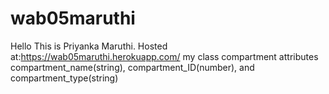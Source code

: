 # wab05maruthi
Hello This is Priyanka Maruthi.
Hosted at:<https://wab05maruthi.herokuapp.com/>
my class compartment attributes compartment_name(string), compartment_ID(number), and compartment_type(string)
